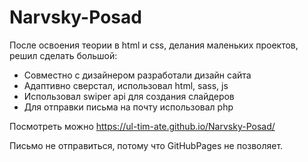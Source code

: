# Narvsky-Posad
После освоения теории в html и css, делания маленьких проектов, решил сделать большой:
- Совместно с дизайнером разработали дизайн сайта
- Адаптивно сверстал, использовал html, sass, js
- Использовал swiper api для создания слайдеров
- Для отправки письма на почту использовал php

Посмотреть можно https://ul-tim-ate.github.io/Narvsky-Posad/ 

Письмо не отправиться, потому что GitHubPages не позволяет.
